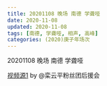 ```yaml
---
title: 20201108 晚场 南德 学聋哑 
date: 2020-11-08
updated: 2020-11-08
tags: [南德, 学聋哑, 相声, 高峰] 
categories: (2020)庚子年场次
---
```

20201108 晚场 南德 学聋哑 



[视频源1](https://weibo.com/6574451359/JsZXTmJZ6) by @栾云平粉丝团后援会


